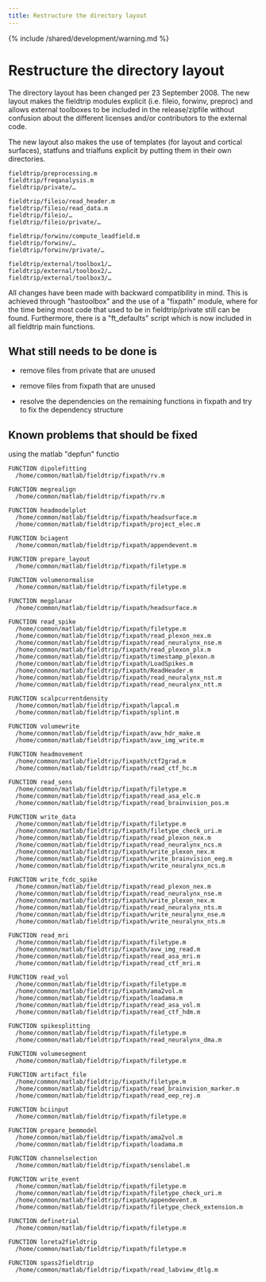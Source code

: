 ```yaml
---
title: Restructure the directory layout
---
```


{% include /shared/development/warning.md %}

# Restructure the directory layout

The directory layout has been changed per 23 September 2008. The new layout makes the fieldtrip modules explicit (i.e. fileio, forwinv, preproc) and allows external toolboxes to be included in the release/zipfile without confusion about the different licenses and/or contributors to the external code.

The new layout also makes the use of templates (for layout and cortical surfaces), statfuns and trialfuns explicit by putting them in their own directories.

	
	fieldtrip/preprocessing.m
	fieldtrip/freqanalysis.m
	fieldtrip/private/…
	
	fieldtrip/fileio/read_header.m
	fieldtrip/fileio/read_data.m
	fieldtrip/fileio/…
	fieldtrip/fileio/private/…
	
	fieldtrip/forwinv/compute_leadfield.m
	fieldtrip/forwinv/…
	fieldtrip/forwinv/private/…
	
	fieldtrip/external/toolbox1/…
	fieldtrip/external/toolbox2/…
	fieldtrip/external/toolbox3/…

All changes have been made with backward compatibility in mind. This is achieved through "hastoolbox" and the use of a "fixpath" module, where for the time being most code that used to be in fieldtrip/private still can be found. Furthermore, there is a "ft_defaults" script which is now included in all fieldtrip main functions.

## What still needs to be done is

*  remove files from private that are unused

*  remove files from fixpath that are unused

*  resolve the dependencies on the remaining functions in fixpath and try to fix the dependency structure 

## Known problems that should be fixed

using the matlab "depfun" functio
 

	
	
	FUNCTION dipolefitting
	  /home/common/matlab/fieldtrip/fixpath/rv.m
	
	FUNCTION megrealign
	  /home/common/matlab/fieldtrip/fixpath/rv.m
	
	FUNCTION headmodelplot
	  /home/common/matlab/fieldtrip/fixpath/headsurface.m
	  /home/common/matlab/fieldtrip/fixpath/project_elec.m
	
	FUNCTION bciagent
	  /home/common/matlab/fieldtrip/fixpath/appendevent.m
	
	FUNCTION prepare_layout
	  /home/common/matlab/fieldtrip/fixpath/filetype.m
	
	FUNCTION volumenormalise
	  /home/common/matlab/fieldtrip/fixpath/filetype.m
	
	FUNCTION megplanar
	  /home/common/matlab/fieldtrip/fixpath/headsurface.m
	
	FUNCTION read_spike
	  /home/common/matlab/fieldtrip/fixpath/filetype.m
	  /home/common/matlab/fieldtrip/fixpath/read_plexon_nex.m
	  /home/common/matlab/fieldtrip/fixpath/read_neuralynx_nse.m
	  /home/common/matlab/fieldtrip/fixpath/read_plexon_plx.m
	  /home/common/matlab/fieldtrip/fixpath/timestamp_plexon.m
	  /home/common/matlab/fieldtrip/fixpath/LoadSpikes.m
	  /home/common/matlab/fieldtrip/fixpath/ReadHeader.m
	  /home/common/matlab/fieldtrip/fixpath/read_neuralynx_nst.m
	  /home/common/matlab/fieldtrip/fixpath/read_neuralynx_ntt.m
	
	FUNCTION scalpcurrentdensity
	  /home/common/matlab/fieldtrip/fixpath/lapcal.m
	  /home/common/matlab/fieldtrip/fixpath/splint.m
	
	FUNCTION volumewrite
	  /home/common/matlab/fieldtrip/fixpath/avw_hdr_make.m
	  /home/common/matlab/fieldtrip/fixpath/avw_img_write.m
	
	FUNCTION headmovement
	  /home/common/matlab/fieldtrip/fixpath/ctf2grad.m
	  /home/common/matlab/fieldtrip/fixpath/read_ctf_hc.m
	
	FUNCTION read_sens
	  /home/common/matlab/fieldtrip/fixpath/filetype.m
	  /home/common/matlab/fieldtrip/fixpath/read_asa_elc.m
	  /home/common/matlab/fieldtrip/fixpath/read_brainvision_pos.m
	
	FUNCTION write_data
	  /home/common/matlab/fieldtrip/fixpath/filetype.m
	  /home/common/matlab/fieldtrip/fixpath/filetype_check_uri.m
	  /home/common/matlab/fieldtrip/fixpath/read_plexon_nex.m
	  /home/common/matlab/fieldtrip/fixpath/read_neuralynx_ncs.m
	  /home/common/matlab/fieldtrip/fixpath/write_plexon_nex.m
	  /home/common/matlab/fieldtrip/fixpath/write_brainvision_eeg.m
	  /home/common/matlab/fieldtrip/fixpath/write_neuralynx_ncs.m
	
	FUNCTION write_fcdc_spike
	  /home/common/matlab/fieldtrip/fixpath/read_plexon_nex.m
	  /home/common/matlab/fieldtrip/fixpath/read_neuralynx_nse.m
	  /home/common/matlab/fieldtrip/fixpath/write_plexon_nex.m
	  /home/common/matlab/fieldtrip/fixpath/read_neuralynx_nts.m
	  /home/common/matlab/fieldtrip/fixpath/write_neuralynx_nse.m
	  /home/common/matlab/fieldtrip/fixpath/write_neuralynx_nts.m
	
	FUNCTION read_mri
	  /home/common/matlab/fieldtrip/fixpath/filetype.m
	  /home/common/matlab/fieldtrip/fixpath/avw_img_read.m
	  /home/common/matlab/fieldtrip/fixpath/read_asa_mri.m
	  /home/common/matlab/fieldtrip/fixpath/read_ctf_mri.m
	
	FUNCTION read_vol
	  /home/common/matlab/fieldtrip/fixpath/filetype.m
	  /home/common/matlab/fieldtrip/fixpath/ama2vol.m
	  /home/common/matlab/fieldtrip/fixpath/loadama.m
	  /home/common/matlab/fieldtrip/fixpath/read_asa_vol.m
	  /home/common/matlab/fieldtrip/fixpath/read_ctf_hdm.m
	
	FUNCTION spikesplitting
	  /home/common/matlab/fieldtrip/fixpath/filetype.m
	  /home/common/matlab/fieldtrip/fixpath/read_neuralynx_dma.m
	
	FUNCTION volumesegment
	  /home/common/matlab/fieldtrip/fixpath/filetype.m
	
	FUNCTION artifact_file
	  /home/common/matlab/fieldtrip/fixpath/filetype.m
	  /home/common/matlab/fieldtrip/fixpath/read_brainvision_marker.m
	  /home/common/matlab/fieldtrip/fixpath/read_eep_rej.m
	
	FUNCTION bciinput
	  /home/common/matlab/fieldtrip/fixpath/filetype.m
	
	FUNCTION prepare_bemmodel
	  /home/common/matlab/fieldtrip/fixpath/ama2vol.m
	  /home/common/matlab/fieldtrip/fixpath/loadama.m
	
	FUNCTION channelselection
	  /home/common/matlab/fieldtrip/fixpath/senslabel.m
	
	FUNCTION write_event
	  /home/common/matlab/fieldtrip/fixpath/filetype.m
	  /home/common/matlab/fieldtrip/fixpath/filetype_check_uri.m
	  /home/common/matlab/fieldtrip/fixpath/appendevent.m
	  /home/common/matlab/fieldtrip/fixpath/filetype_check_extension.m
	
	FUNCTION definetrial
	  /home/common/matlab/fieldtrip/fixpath/filetype.m
	
	FUNCTION loreta2fieldtrip
	  /home/common/matlab/fieldtrip/fixpath/filetype.m
	
	FUNCTION spass2fieldtrip
	  /home/common/matlab/fieldtrip/fixpath/read_labview_dtlg.m

